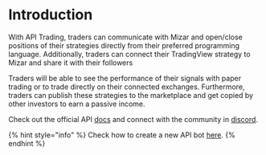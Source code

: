 # Introduction

With API Trading, traders can communicate with Mizar and open/close positions of their strategies directly from their preferred programming language. Additionally, traders can connect their TradingView strategy to Mizar and share it with their followers

Traders will be able to see the performance of their signals with paper trading or to trade directly on their connected exchanges. Furthermore, traders can publish these strategies to the marketplace and get copied by other investors to earn a passive income.

Check out the official API [docs](https://api.mizar.com/redoc) and connect with the community in [discord](https://discord.gg/gB7ke7NU).

{% hint style="info" %}
Check how to create a new API bot [here](https://mizar.zendesk.com/hc/en-us/articles/5751842214417-Create-a-new-API-bot).
{% endhint %}

####
